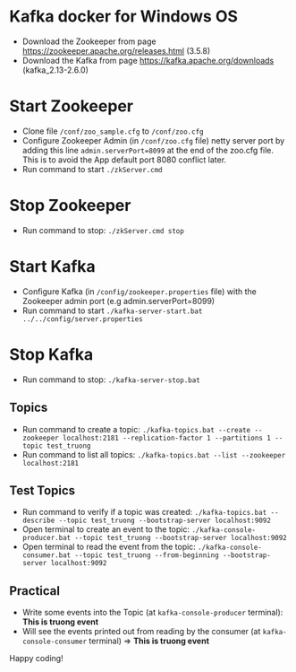# Kafka docker for Windows OS

- Download the Zookeeper from page https://zookeeper.apache.org/releases.html (3.5.8)
- Download the Kafka from page https://kafka.apache.org/downloads (kafka_2.13-2.6.0)
# Start Zookeeper 
- Clone file `/conf/zoo_sample.cfg` to `/conf/zoo.cfg`
- Configure Zookeeper Admin (in `/conf/zoo.cfg` file) netty server port by adding this line `admin.serverPort=8099` at the end of the zoo.cfg file. This is to avoid the App default port 8080 conflict later.
- Run command to start `./zkServer.cmd`

# Stop Zookeeper 
- Run command to stop: `./zkServer.cmd stop`

# Start Kafka
- Configure Kafka (in `/config/zookeeper.properties` file) with the Zookeeper admin port (e.g admin.serverPort=8099)
- Run command to start `./kafka-server-start.bat ../../config/server.properties`

# Stop Kafka
- Run command to stop: `./kafka-server-stop.bat`

## Topics
- Run command to create a topic: `./kafka-topics.bat --create --zookeeper localhost:2181 --replication-factor 1 --partitions 1 --topic test_truong`
- Run command to list all topics: `./kafka-topics.bat --list --zookeeper localhost:2181`

## Test Topics
- Run command to verify if a topic was created: `./kafka-topics.bat --describe --topic test_truong --bootstrap-server localhost:9092`
- Open terminal to create an event to the topic: `./kafka-console-producer.bat --topic test_truong --bootstrap-server localhost:9092`
- Open terminal to read the event from the topic: `./kafka-console-consumer.bat --topic test_truong --from-beginning --bootstrap-server localhost:9092`

## Practical
- Write some events into the Topic (at `kafka-console-producer` terminal): **This is truong event**
- Will see the events printed out from reading by the consumer (at `kafka-console-consumer` terminal) => **This is truong event**

Happy coding!
